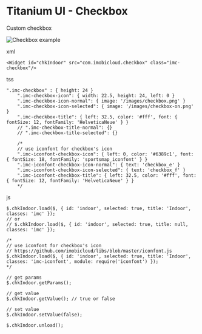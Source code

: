 # Titanium UI - Checkbox

Custom checkbox

![Checkbox example](http://i.imgur.com/lf1SKrY.png)

xml

	<Widget id="chkIndoor" src="com.imobicloud.checkbox" class="imc-checkbox"/>
	
tss

	".imc-checkbox" : { height: 24 }
		".imc-checkbox-icon": { width: 22.5, height: 24, left: 0 }
		".imc-checkbox-icon-normal": { image: '/images/checkbox.png' }
		".imc-checkbox-icon-selected": { image: '/images/checkbox-on.png' }
		".imc-checkbox-title": { left: 32.5, color: '#fff', font: { fontSize: 12, fontFamily: 'HelveticaNeue' } }
		// ".imc-checkbox-title-normal": {}
		// ".imc-checkbox-title-selected": {}
		
		/*
		// use iconfont for checkbox's icon
		".imc-iconfont-checkbox-icon": { left: 0, color: '#6389c1', font: { fontSize: 18, fontFamily: 'sportsmap_iconfont' } }
		".imc-iconfont-checkbox-icon-normal": { text: 'checkbox_e' }
		".imc-iconfont-checkbox-icon-selected": { text: 'checkbox_f' }
		".imc-iconfont-checkbox-title": { left: 32.5, color: '#fff', font: { fontSize: 12, fontFamily: 'HelveticaNeue' } }
		*/
		
js

	$.chkIndoor.load($, { id: 'indoor', selected: true, title: 'Indoor', classes: 'imc' });
	// or 
	// $.chkIndoor.load($, { id: 'indoor', selected: true, title: null, classes: 'imc' });
	
	/*
	// use iconfont for checkbox's icon
	// https://github.com/imobicloud/libs/blob/master/iconfont.js
	$.chkIndoor.load($, { id: 'indoor', selected: true, title: 'Indoor', classes: 'imc-iconfont', module: require('iconfont') });
	*/
	
	// get params
	$.chkIndoor.getParams();
	
	// get value
	$.chkIndoor.getValue(); // true or false
	
	// set value
	$.chkIndoor.setValue(false);
	
	$.chkIndoor.unload();